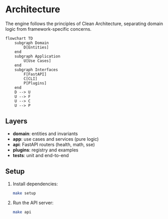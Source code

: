 # Architecture

The engine follows the principles of Clean Architecture, separating domain logic from framework-specific concerns.

```mermaid
flowchart TD
    subgraph Domain
        D[Entities]
    end
    subgraph Application
        U[Use Cases]
    end
    subgraph Interfaces
        F[FastAPI]
        C[CLI]
        P[Plugins]
    end
    D --> U
    U --> F
    U --> C
    U --> P
```

## Layers
- **domain**: entities and invariants
- **app**: use cases and services (pure logic)
- **api**: FastAPI routers (health, math, sse)
- **plugins**: registry and examples
- **tests**: unit and end-to-end

## Setup
1. Install dependencies:
   ```bash
   make setup
   ```
2. Run the API server:
   ```bash
   make api
   ```

